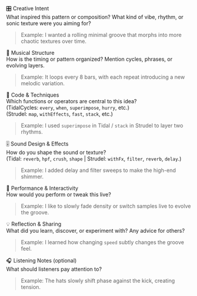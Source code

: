 🎛️ Creative Intent  
What inspired this pattern or composition? What kind of vibe, rhythm, or sonic texture were you aiming for?
> Example: I wanted a rolling minimal groove that morphs into more chaotic textures over time.

🧠 Musical Structure  
How is the timing or pattern organized? Mention cycles, phrases, or evolving layers.
> Example: It loops every 8 bars, with each repeat introducing a new melodic variation.

🧩 Code & Techniques  
Which functions or operators are central to this idea?  
(TidalCycles: `every`, `when`, `superimpose`, `hurry`, etc.)  
(Strudel: `map`, `withEffects`, `fast`, `stack`, etc.)
> Example: I used `superimpose` in Tidal / `stack` in Strudel to layer two rhythms.

🎚️ Sound Design & Effects  
How do you shape the sound or texture?  
(Tidal: `reverb`, `hpf`, `crush`, `shape` | Strudel: `withFx`, `filter`, `reverb`, `delay`.)
> Example: I added delay and filter sweeps to make the high-end shimmer.

🎹 Performance & Interactivity  
How would you perform or tweak this live?
> Example: I like to slowly fade density or switch samples live to evolve the groove.

💡 Reflection & Sharing  
What did you learn, discover, or experiment with? Any advice for others?
> Example: I learned how changing `speed` subtly changes the groove feel.

🎧 Listening Notes (optional)  
What should listeners pay attention to?
> Example: The hats slowly shift phase against the kick, creating tension.
